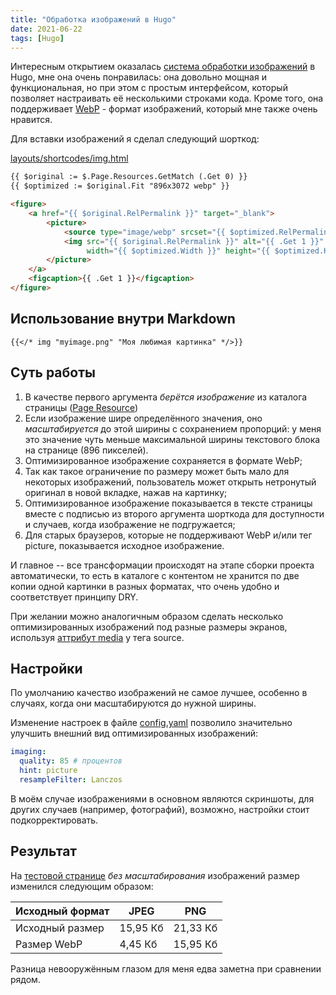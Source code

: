 ```yaml
---
title: "Обработка изображений в Hugo"
date: 2021-06-22
tags: [Hugo]
---
```


Интересным открытием оказалась
[система обработки изображений](https://gohugo.io/content-management/image-processing/)
в Hugo, мне она очень понравилась: она довольно мощная
и функциональная, но при этом с простым интерфейсом,
который позволяет настраивать её несколькими строками кода.
Кроме того, она поддерживает [WebP](https://developers.google.com/speed/webp/) -
формат изображений, который мне также очень нравится.
<!--more-->

Для вставки изображений я сделал следующий шорткод:

[layouts/shortcodes/img.html](https://github.com/sprkweb/sprkweb.github.io/blob/30b0c2f9f491b776cddc35f6b2afd139cb7a2790/layouts/shortcodes/img.html)

```html
{{ $original := $.Page.Resources.GetMatch (.Get 0) }}
{{ $optimized := $original.Fit "896x3072 webp" }}

<figure>
	<a href="{{ $original.RelPermalink }}" target="_blank">
		<picture>
			<source type="image/webp" srcset="{{ $optimized.RelPermalink }}">
			<img src="{{ $original.RelPermalink }}" alt="{{ .Get 1 }}"
				 width="{{ $optimized.Width }}" height="{{ $optimized.Height }}" />
		</picture>
	</a>
	<figcaption>{{ .Get 1 }}</figcaption>
</figure>
```

## Использование внутри Markdown

```code
{{</* img "myimage.png" "Моя любимая картинка" */>}}
```

## Суть работы

1. В качестве первого аргумента _берётся изображение_ из каталога страницы
([Page Resource](https://gohugo.io/content-management/page-resources/))
2. Если изображение шире определённого значения,
оно _масштабируется_ до этой ширины с сохранением пропорций:
у меня это значение чуть меньше максимальной ширины текстового
блока на странице (896 пикселей).
3. Оптимизированное изображение сохраняется в формате WebP;
4. Так как такое ограничение по размеру может быть мало
для некоторых изображений, пользователь может открыть
нетронутый оригинал в новой вкладке, нажав на картинку;
5. Оптимизированное изображение показывается в тексте страницы вместе
с подписью из второго аргумента шорткода для доступности и случаев,
когда изображение не подгружается;
6. Для старых браузеров, которые не поддерживают WebP и/или тег picture,
показывается исходное изображение.

И главное -- все трансформации происходят на этапе сборки
проекта автоматически, то есть в каталоге с контентом
не хранится по две копии одной картинки в разных форматах,
что очень удобно и соответствует принципу DRY.

При желании можно аналогичным образом сделать несколько
оптимизированных изображений под разные размеры экранов,
используя [аттрибут media](https://developer.mozilla.org/en-US/docs/Web/HTML/Element/picture#the_media_attribute)
у тега source.

## Настройки

По умолчанию качество изображений не самое лучшее, особенно
в случаях, когда они масштабируются до нужной ширины.

Изменение настроек в файле
[config.yaml](https://github.com/sprkweb/sprkweb.github.io/blob/master/config.yaml)
позволило значительно улучшить внешний вид
оптимизированных изображений:

```yaml
imaging:
  quality: 85 # процентов
  hint: picture
  resampleFilter: Lanczos
```

В моём случае изображениями в основном являются скриншоты,
для других случаев (например, фотографий), возможно,
настройки стоит подкорректировать.

## Результат

На [тестовой странице](https://github.com/sprkweb/sprkweb.github.io/tree/7d40f7fa121bc34024a9562e6d52d8ac5f9ca0e9/content/projects/octava-page)
_без масштабирования_ изображений размер изменился следующим образом:

Исходный формат | JPEG      | PNG
----------------|-----------|---------
Исходный размер | 15,95 Кб  | 21,33 Кб
Размер WebP     | 4,45 Кб   | 15,95 Кб

Разница невооружённым глазом для меня едва заметна при сравнении рядом.
